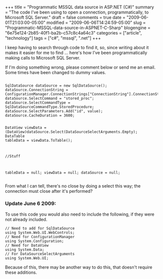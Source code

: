 +++
title = "Programmatic MSSQL data source in ASP.NET (C#)"
summary = "The code I've been using to open a connection, programmatically, to Microsoft SQL Server."
draft = false
comments = true
date = "2009-06-01T21:03:00-05:00"
modified = "2009-06-06T14:24:59-05:00"
slug = "Programmatic-MSSQL-data-source-in-ASPNET-C-Sharp"
blogengine = "6e75e124-2b85-40f1-ba2b-c57c8c4a64c3"
categories = ["article", "technology"]
tags = ["c#", "mssql", ".net"]
+++

<p>I keep having to search through code to find it, so, since writing about it makes it easier for me to find ... here's how I've been programmatically making calls to Microsoft SQL Server.</p>
<p>If I'm doing something wrong, please comment below or send me an email. Some times have been changed to dummy values.</p>
<pre class="code"><code class="csharp">
SqlDataSource dataSource = new SqlDataSource();
dataSource.ConnectionString = ConfigurationManager.ConnectionStrings["ConnectionString"].ConnectionString;
dataSource.SelectCommand = "stored_proc";
dataSource.SelectCommandType = SqlDataSourceCommandType.StoredProcedure;
dataSource.SelectParameters.Add("id", value);
dataSource.CacheDuration = 3600;

DataView viewData = (DataView)dataSource.Select(DataSourceSelectArguments.Empty);
DataTable tableData = viewData.ToTable();

//Stuff

tableData = null;
viewData = null;
dataSource = null;
</code></pre>
<p>From what I can tell, there's no close by doing a select this way; the connection must close after it's performed?</p>
<h3>Update June 6 2009:</h3>
<p>To use this code you would also need to include the following, if they were not already included.</p>
<pre class="code"><code class="csharp">// Need to add for SqlDataSource
using System.Web.UI.WebControls;
// Need for ConfigurationManager
using System.Configuration;
// Need for DataView
using System.Data;
// For DataSourceSelectArguments
using System.Web.UI;</code></pre>
<p>Because of this, there may be another way to do this, that doesn't require these additions.</p>
